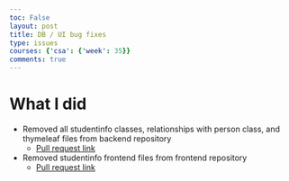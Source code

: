 ```yaml
---
toc: False
layout: post
title: DB / UI bug fixes
type: issues
courses: {'csa': {'week': 35}}
comments: true
---
```


# What I did

- Removed all studentinfo classes, relationships with person class, and thymeleaf files from backend repository
    - [Pull request link](https://github.com/CSA-Coders-2025/CSA_Combined_Backend_Fork/pull/206)
- Removed studentinfo frontend files from frontend repository
    - [Pull request link](https://github.com/CSA-Coders-2025/CSA_Combined_Frontend_Fork/pull/181)